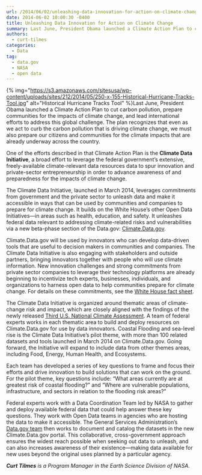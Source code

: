 ```yaml
---
url: /2014/06/02/unleashing-data-innovation-for-action-on-climate-change/
date: 2014-06-02 10:00:30 -0400
title: Unleashing Data Innovation for Action on Climate Change
summary: Last June, President Obama launched a Climate Action Plan to cut carbon pollution, prepare communities for the impacts of climate change, and lead international efforts to address this global challenge. The plan recognizes that even as we act to curb the carbon pollution that is driving climate change, we
authors:
  - curt-tilmes
categories:
  - Data
tag:
  - data.gov
  - NASA
  - open data
---
```


{% img="https://s3.amazonaws.com/sitesusa/wp-content/uploads/sites/212/2014/05/250-x-155-Historical-Hurricane-Tracks-Tool.jpg" alt="Historical Hurricane Tracks Tool" %}Last June, President Obama launched a Climate Action Plan to cut carbon pollution, prepare communities for the impacts of climate change, and lead international efforts to address this global challenge. The plan recognizes that even as we act to curb the carbon pollution that is driving climate change, we must also prepare our citizens and communities for the climate impacts that are already underway across the country.

One of the efforts described in that Climate Action Plan is the **Climate Data Initiative**, a broad effort to leverage the federal government’s extensive, freely-available climate-relevant data resources data to spur innovation and private-sector entrepreneurship in order to advance awareness of and preparedness for the impacts of climate change.

The Climate Data Initiative, launched in March 2014, leverages commitments from government and the private sector to unleash data and make it accessible in ways that can be used by communities and companies to prepare for climate change. It builds on the White House’s other Open Data Initiatives—in areas such as health, education, and safety. It unleashes federal data relevant to addressing climate-related risks and vulnerabilities via a new beta-phase section of the Data.gov: [Climate.Data.gov](http://www.data.gov/climate/).

Climate.Data.gov will be used by innovators who can develop data-driven tools that are useful to decision makers in communities and companies. The Climate Data Initiative is also engaging with stakeholders and outside partners, bringing innovators together with people who will use climate information. New innovation challenges and strong commitments from private sector companies to leverage their technology platforms are already beginning to incentivize tech experts, businesses, individuals, and organizations to harness open data to help communities prepare for climate change. For details on these commitments, see the [White House fact sheet](http://www.whitehouse.gov/the-press-office/2014/03/19/fact-sheet-president-s-climate-data-initiative-empowering-america-s-comm).

The Climate Data Initiative is organized around thematic areas of climate-change risk and impact, which are closely aligned with the findings of the newly released [Third U.S. National Climate Assessment](http://nca2014.globalchange.gov/). A team of federal experts works in each thematic area to build and deploy resources on Climate.Data.gov for use by data innovators. Coastal Flooding and sea-level rise is the Climate Data Initiative’s pilot theme, with more than 100 related datasets and tools launched in March 2014 on Climate.Data.gov. Going forward, the Initiative will expand to include data from other themes areas, including Food, Energy, Human Health, and Ecosystems.

Each team has developed a series of key questions to frame and focus their efforts and drive innovation to build solutions that can work on the ground. For the pilot theme, key questions include: “What areas currently are at greatest risk of coastal flooding?” and “Where are vulnerable populations, infrastructure, and sectors in relation to the flooding risk areas?”

Federal experts work with a Data Coordination Team led by NASA to gather and deploy available federal data that could help answer these key questions. They work with Open Data teams in agencies who are hosting the data to make it accessible. The General Services Administration’s [Data.gov team](http://www.data.gov/) then works to document and catalog the datasets in the new Climate.Data.gov portal. This collaborative, cross-government approach ensures the widest reach possible when seeking out data to unleash, and can also increases awareness of their existence—making data available for new uses beyond the original uses planned by a particular agency.

_**Curt Tilmes** is a Program Manager in the Earth Science Division of NASA._